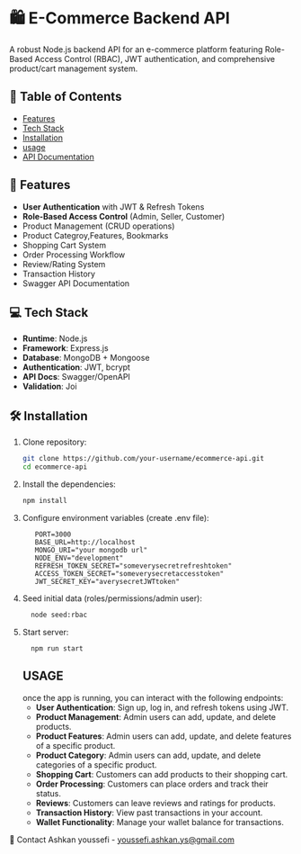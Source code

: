 # 🛍️ E-Commerce Backend API

A robust Node.js backend API for an e-commerce platform featuring Role-Based Access Control (RBAC), JWT authentication, and comprehensive product/cart management system.

## 📑 Table of Contents
- [Features](#-features)
- [Tech Stack](#-tech-stack)
- [Installation](#-installation)
- [usage](#-usage)
- [API Documentation](#-api-documentation)

## 🚀 Features
- **User Authentication** with JWT & Refresh Tokens
- **Role-Based Access Control** (Admin, Seller, Customer)
- Product Management (CRUD operations)
- Product Categroy,Features, Bookmarks
- Shopping Cart System
- Order Processing Workflow
- Review/Rating System
- Transaction History
- Swagger API Documentation

## 💻 Tech Stack
- **Runtime**: Node.js
- **Framework**: Express.js
- **Database**: MongoDB + Mongoose
- **Authentication**: JWT, bcrypt
- **API Docs**: Swagger/OpenAPI
- **Validation**: Joi

## 🛠️ Installation
1. Clone repository:
   ```sh
   git clone https://github.com/your-username/ecommerce-api.git
   cd ecommerce-api
   ```
2. Install the dependencies:
    ```sh
    npm install
    ```
3. Configure environment variables (create .env file):
   ```env
      PORT=3000
      BASE_URL=http://localhost
      MONGO_URI="your mongodb url"
      NODE_ENV="development"
      REFRESH_TOKEN_SECRET="someverysecretrefreshtoken"
      ACCESS_TOKEN_SECRET="someverysecretaccesstoken"
      JWT_SECRET_KEY="averysecretJWTtoken"
   ```
4. Seed initial data (roles/permissions/admin user):
    ```sh
      node seed:rbac
      ```
5. Start server:
     ```
       npm run start
     ```
    ## USAGE
      once the app is running, you can interact with the following endpoints:
      - **User Authentication**: Sign up, log in, and refresh tokens using JWT.
      - **Product Management**: Admin users can add, update, and delete products.
      - **Product Features**: Admin users can add, update, and delete features of a specific product.
      - **Product Category**: Admin users can add, update, and delete categories of a specific product.
      - **Shopping Cart**: Customers can add products to their shopping cart.
      - **Order Processing**: Customers can place orders and track their status.
      - **Reviews**: Customers can leave reviews and ratings for products.
      - **Transaction History**: View past transactions in your account.
      - **Wallet Functionality**: Manage your wallet balance for transactions.
        
  📧 Contact
      Ashkan youssefi - youssefi.ashkan.ys@gmail.com
   







   

